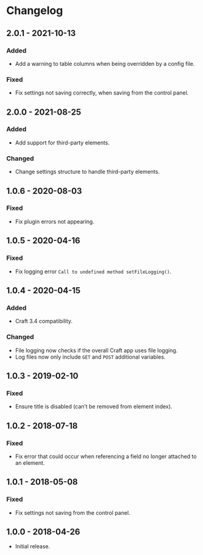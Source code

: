 # Changelog

## 2.0.1 - 2021-10-13

### Added
- Add a warning to table columns when being overridden by a config file.

### Fixed
- Fix settings not saving correctly, when saving from the control panel.

## 2.0.0 - 2021-08-25

### Added
- Add support for third-party elements.

### Changed
- Change settings structure to handle third-party elements.

## 1.0.6 - 2020-08-03

### Fixed
- Fix plugin errors not appearing.

## 1.0.5 - 2020-04-16

### Fixed
- Fix logging error `Call to undefined method setFileLogging()`.

## 1.0.4 - 2020-04-15

### Added
- Craft 3.4 compatibility.

### Changed
- File logging now checks if the overall Craft app uses file logging.
- Log files now only include `GET` and `POST` additional variables.

## 1.0.3 - 2019-02-10

### Fixed
- Ensure title is disabled (can’t be removed from element index).

## 1.0.2 - 2018-07-18

### Fixed
- Fix error that could occur when referencing a field no longer attached to an element.

## 1.0.1 - 2018-05-08

### Fixed
- Fix settings not saving from the control panel.

## 1.0.0 - 2018-04-26

- Initial release.
